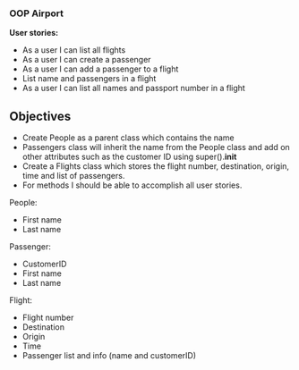 ### OOP Airport 

<b>User stories:</b>
- As a user I can list all flights
- As a user I can create a passenger
- As a user I can add a passenger to a flight 
- List name and passengers in a flight 
- As a user I can list all names and passport number in a flight 

## Objectives 
- Create People as a parent class which contains the name 
- Passengers class will inherit the name from the People class and add on other attributes such as the customer ID using super().__init__
- Create a Flights class which stores the flight number, destination, origin, time and list of passengers. 
- For methods I should be able to accomplish all user stories. 

People:
- First name
- Last name 

Passenger:
- CustomerID
- First name
- Last name

Flight:
- Flight number
- Destination
- Origin
- Time
- Passenger list and info (name and customerID)

